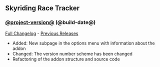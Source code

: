 ## Skyriding Race Tracker
### [@project-version@](https://github.com/diomsg-code/SkyridingRaceTracker/tree/@project-version@) (@build-date@)
[Full Changelog](https://github.com/diomsg-code/SkyridingRaceTracker/compare/@old-project-version@...@project-version@) - [Previous Releases](https://github.com/diomsg-code/SkyridingRaceTracker/releases)

- Added: New subpage in the options menu with information about the addon
- Changed: The version number scheme has been changed
- Refactoring of the addon structure and source code